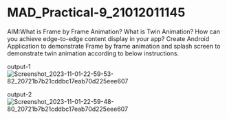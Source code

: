 # MAD_Practical-9_21012011145

AIM:What is Frame by Frame Animation? What is Twin Animation? How can you achieve edge-to-edge content display in your app? Create Android Application to demonstrate Frame by frame animation and splash screen to demonstrate twin animation according to below instructions.

output-1
![Screenshot_2023-11-01-22-59-53-82_20721b7b21cddbc17eab70d225eee607](https://github.com/Rohan3429/MAD_Practical-9_21012011103/assets/98172369/60f4564f-36bd-4db5-b50f-e3f82b97a576)

output-2
![Screenshot_2023-11-01-22-59-48-80_20721b7b21cddbc17eab70d225eee607](https://github.com/Rohan3429/MAD_Practical-9_21012011103/assets/98172369/a37e9031-6ffb-44d3-9109-f4658b04c74f)
